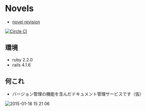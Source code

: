 # Novels
* [novel revision](http://novels-revision.herokuapp.com/)

[![Circle CI](https://circleci.com/gh/reizist/novels.svg?style=svg)](https://circleci.com/gh/reizist/novels)

## 環境
* ruby 2.2.0
* rails 4.1.6

## 何これ
* バージョン管理の機能を含んだドキュメント管理サービスです（仮）

![2015-01-18 15 21 06](https://cloud.githubusercontent.com/assets/4850156/5791631/d9177bde-9f25-11e4-8efe-319a55ff7671.jpg) 
